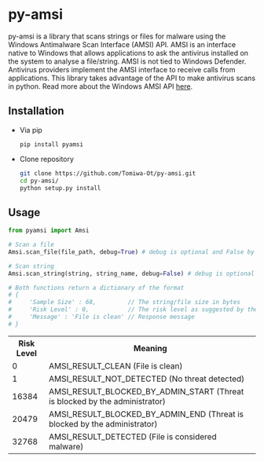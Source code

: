 # py-amsi

py-amsi is a library that scans strings or files for malware using the Windows
Antimalware Scan Interface (AMSI) API. AMSI is an interface native to Windows 
that allows applications to ask the antivirus installed on the system
to analyse a file/string. AMSI is not tied to Windows Defender. Antivirus
providers implement the AMSI interface to receive calls from applications.
This library takes advantage of the API to make antivirus scans in python.
Read more about the Windows AMSI API [here](https://learn.microsoft.com/en-us/windows/win32/amsi/antimalware-scan-interface-portal).

## Installation
- Via pip
  
  ```
  pip install pyamsi
  ```
- Clone repository

  ```bash
  git clone https://github.com/Tomiwa-Ot/py-amsi.git
  cd py-amsi/
  python setup.py install
  ```

## Usage
```python
from pyamsi import Amsi

# Scan a file
Amsi.scan_file(file_path, debug=True) # debug is optional and False by default

# Scan string
Amsi.scan_string(string, string_name, debug=False) # debug is optional and False by default

# Both functions return a dictionary of the format
# {
#     'Sample Size' : 68,         // The string/file size in bytes
#     'Risk Level' : 0,           // The risk level as suggested by the antivirus
#     'Message' : 'File is clean' // Response message
# }
```

<table>
    <tr>
        <th>Risk Level</th>
        <th>Meaning</th>
    </tr>
    <tr>
        <td>0</td>
        <td>AMSI_RESULT_CLEAN (File is clean)</td>
    </tr>
    <tr>
        <td>1</td>
        <td>AMSI_RESULT_NOT_DETECTED (No threat detected)</td>
    </tr>
    <tr>
        <td>16384</td>
        <td>AMSI_RESULT_BLOCKED_BY_ADMIN_START (Threat is blocked by the administrator)</td>
    </tr>
    <tr>
        <td>20479</td>
        <td>AMSI_RESULT_BLOCKED_BY_ADMIN_END (Threat is blocked by the administrator)</td>
    </tr>
    <tr>
        <td>32768</td>
        <td>AMSI_RESULT_DETECTED (File is considered malware)</td>
    </tr>
</table>

